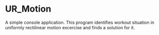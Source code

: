 # UR_Motion
A simple console application. This program identifies workout situation in uniformly rectilinear motion excercise and finds a solution for it.
